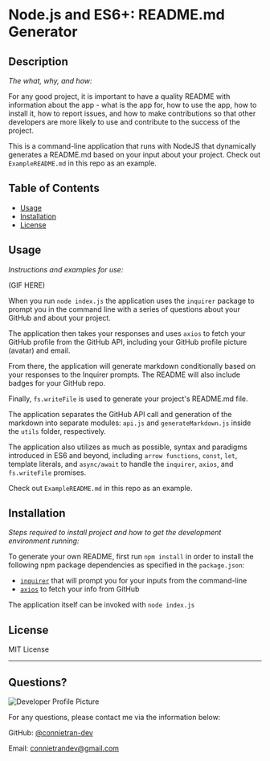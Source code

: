 # Node.js and ES6+: README.md Generator

## Description 
  
*The what, why, and how:* 
  
For any good project, it is important to have a quality README with information about the app - what is the app for, how to use the app, how to install it, how to report issues, and how to make contributions so that other developers are more likely to use and contribute to the success of the project. 

This is a command-line application that runs with NodeJS that dynamically generates a README.md based on your input about your project. Check out `ExampleREADME.md` in this repo as an example. 


## Table of Contents
* [Usage](#usage)
* [Installation](#installation)
* [License](#license)
  
## Usage 

*Instructions and examples for use:*

(GIF HERE)

When you run `node index.js` the application uses the `inquirer` package to prompt you in the command line with a series of questions about your GitHub and about your project.

The application then takes your responses and uses `axios` to fetch your GitHub profile from the GitHub API, including your GitHub profile picture (avatar) and email.

From there, the application will generate markdown conditionally based on your responses to the Inquirer prompts. The README will also include badges for your GitHub repo.

Finally, `fs.writeFile` is used to generate your project's README.md file.

The application separates the GitHub API call and generation of the markdown into separate modules: `api.js` and `generateMarkdown.js` inside the `utils` folder, respectively.

The application also utilizes as much as possible, syntax and paradigms introduced in ES6 and beyond, including `arrow functions`, `const`, `let`, template literals, and `async/await` to handle the `inquirer`, `axios`, and `fs.writeFile` promises.

Check out `ExampleREADME.md` in this repo as an example. 


## Installation

*Steps required to install project and how to get the development environment running:*

To generate your own README, first run `npm install` in order to install the following npm package dependencies as specified in the `package.json`:
  * [`inquirer`](https://www.npmjs.com/package/inquirer) that will prompt you for your inputs from the command-line 
  * [`axios`](https://www.npmjs.com/package/axios) to fetch your info from GitHub

The application itself can be invoked with `node index.js`


## License

MIT License

---

## Questions?

![Developer Profile Picture](https://avatars3.githubusercontent.com/u/61371242?v=4) 

For any questions, please contact me via the information below:

GitHub: [@connietran-dev](https://api.github.com/users/connietran-dev)


Email: connietrandev@gmail.com